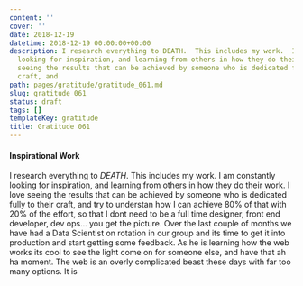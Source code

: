 ```yaml
---
content: ''
cover: ''
date: 2018-12-19
datetime: 2018-12-19 00:00:00+00:00
description: I research everything to DEATH.  This includes my work.  I am constantly
  looking for inspiration, and learning from others in how they do their work. I love
  seeing the results that can be achieved by someone who is dedicated fully to their
  craft, and
path: pages/gratitude/gratitude_061.md
slug: gratitude_061
status: draft
tags: []
templateKey: gratitude
title: Gratitude 061
---
```


#### Inspirational Work

I research everything to _DEATH_.  This includes my work.  I am constantly looking for inspiration, and learning from others in how they do their work. I love seeing the results that can be achieved by someone who is dedicated fully to their craft, and try to understan how I can achieve 80% of that with 20% of the effort, so that I dont need to be a full time designer, front end developer, dev ops... you get the picture.  Over the last couple of months we have had a Data Scientist on rotation in our group and its time to get it into production and start getting  some feedback.  As he is learning how the web works its cool to see the light come on for someone else, and have that ah ha moment.  The web is an overly complicated beast these days with far too many options.  It is